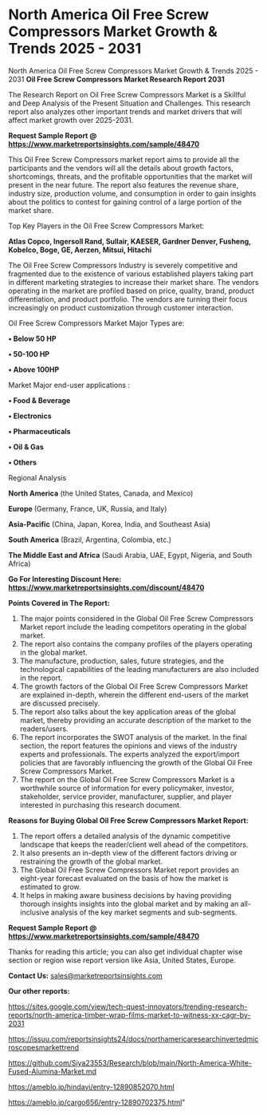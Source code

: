 # North America Oil Free Screw Compressors Market Growth & Trends 2025 - 2031
North America Oil Free Screw Compressors Market Growth & Trends 2025 - 2031
<strong>Oil Free Screw Compressors Market Research Report 2031</strong>

The Research Report on Oil Free Screw Compressors Market is a Skillful and Deep Analysis of the Present Situation and Challenges. This research report also analyzes other important trends and market drivers that will affect market growth over 2025-2031.

<strong>Request Sample Report @ <a href=https://www.marketreportsinsights.com/sample/48470>https://www.marketreportsinsights.com/sample/48470</a></strong>

This Oil Free Screw Compressors market report aims to provide all the participants and the vendors will all the details about growth factors, shortcomings, threats, and the profitable opportunities that the market will present in the near future. The report also features the revenue share, industry size, production volume, and consumption in order to gain insights about the politics to contest for gaining control of a large portion of the market share.

Top Key Players in the Oil Free Screw Compressors Market:

<strong>Atlas Copco, Ingersoll Rand, Sullair, KAESER, Gardner Denver, Fusheng, Kobelco, Boge, GE, Aerzen, Mitsui, Hitachi</strong>

The Oil Free Screw Compressors Industry is severely competitive and fragmented due to the existence of various established players taking part in different marketing strategies to increase their market share. The vendors operating in the market are profiled based on price, quality, brand, product differentiation, and product portfolio. The vendors are turning their focus increasingly on product customization through customer interaction.

Oil Free Screw Compressors Market Major Types are:

<strong>•  Below 50 HP

•  50-100 HP

•  Above 100HP</strong>

Market Major end-user applications :

<strong>•  Food & Beverage

•  Electronics

•  Pharmaceuticals

•  Oil & Gas

•  Others</strong>

Regional Analysis

</u><strong><b>North America</b></strong> (the United States, Canada, and Mexico)

<strong><b>Europe </b></strong>(Germany, France, UK, Russia, and Italy)

<strong><b>Asia-Pacific</b></strong> (China, Japan, Korea, India, and Southeast Asia)

<strong><b>South America</b></strong> (Brazil, Argentina, Colombia, etc.)

<strong><b>The Middle East and Africa</b></strong> (Saudi Arabia, UAE, Egypt, Nigeria, and South Africa)

<strong>Go For Interesting Discount Here: <a href=https://www.marketreportsinsights.com/discount/48470>https://www.marketreportsinsights.com/discount/48470</a></strong>

<strong>Points Covered in The Report:</strong>
<ol>
  <li>The major points considered in the Global Oil Free Screw Compressors Market report include the leading competitors operating in the global market.</li>
  <li>The report also contains the company profiles of the players operating in the global market.</li>
  <li>The manufacture, production, sales, future strategies, and the technological capabilities of the leading manufacturers are also included in the report.</li>
  <li>The growth factors of the Global Oil Free Screw Compressors Market are explained in-depth, wherein the different end-users of the market are discussed precisely.</li>
  <li>The report also talks about the key application areas of the global market, thereby providing an accurate description of the market to the readers/users.</li>
  <li>The report incorporates the SWOT analysis of the market. In the final section, the report features the opinions and views of the industry experts and professionals. The experts analyzed the export/import policies that are favorably influencing the growth of the Global Oil Free Screw Compressors Market.</li>
  <li>The report on the Global Oil Free Screw Compressors Market is a worthwhile source of information for every policymaker, investor, stakeholder, service provider, manufacturer, supplier, and player interested in purchasing this research document.</li>
</ol>
<strong>Reasons for Buying Global Oil Free Screw Compressors Market Report:</strong>

<ol>
  <li>The report offers a detailed analysis of the dynamic competitive landscape that keeps the reader/client well ahead of the competitors.</li>
  <li>It also presents an in-depth view of the different factors driving or restraining the growth of the global market.</li>
  <li>The Global Oil Free Screw Compressors Market report provides an eight-year forecast evaluated on the basis of how the market is estimated to grow.</li>
  <li>It helps in making aware business decisions by having providing thorough insights insights into the global market and by making an all-inclusive analysis of the key market segments and sub-segments.</li>
</ol>
<strong>Request Sample Report @ <a href=https://www.marketreportsinsights.com/sample/48470>https://www.marketreportsinsights.com/sample/48470</a></strong>


Thanks for reading this article; you can also get individual chapter wise section or region wise report version like Asia, United States, Europe.

<strong>Contact Us:</strong>
sales@marketreportsinsights.com

<strong>Our other reports:</strong>

<a href=https://sites.google.com/view/tech-quest-innovators/trending-research-reports/north-america-timber-wrap-films-market-to-witness-xx-cagr-by-2031>https://sites.google.com/view/tech-quest-innovators/trending-research-reports/north-america-timber-wrap-films-market-to-witness-xx-cagr-by-2031</a>

<a href=https://issuu.com/reportsinsights24/docs/northamericaresearchinvertedmicroscopesmarkettrend>https://issuu.com/reportsinsights24/docs/northamericaresearchinvertedmicroscopesmarkettrend</a>

<a href=https://github.com/Siya23553/Research/blob/main/North-America-White-Fused-Alumina-Market.md>https://github.com/Siya23553/Research/blob/main/North-America-White-Fused-Alumina-Market.md</a>

<a href=https://ameblo.jp/hindavi/entry-12890852070.html>https://ameblo.jp/hindavi/entry-12890852070.html</a>

<a href=https://ameblo.jp/cargo656/entry-12890702375.html>https://ameblo.jp/cargo656/entry-12890702375.html</a>"
